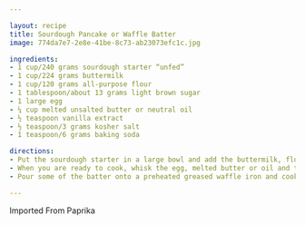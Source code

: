 ```yaml
---

layout: recipe
title: Sourdough Pancake or Waffle Batter
image: 774da7e7-2e8e-41be-8c73-ab23073efc1c.jpg

ingredients:
- 1 cup/240 grams sourdough starter “unfed”
- 1 cup/224 grams buttermilk
- 1 cup/120 grams all-purpose flour
- 1 tablespoon/about 13 grams light brown sugar
- 1 large egg
- ¼ cup melted unsalted butter or neutral oil
- ½ teaspoon vanilla extract
- ½ teaspoon/3 grams kosher salt
- 1 teaspoon/6 grams baking soda

directions:
- Put the sourdough starter in a large bowl and add the buttermilk, flour and sugar, then stir to combine. Cover the bowl and allow it to rest overnight at room temperature.
- When you are ready to cook, whisk the egg, melted butter or oil and the vanilla extract together in a small bowl, then add the rested sponge. Add the salt and the baking soda to the batter and mix to combine.
- Pour some of the batter onto a preheated greased waffle iron and cook until the waffle is brown and crisp, then repeat. Or use a small ladle to create pancakes on a preheated oiled pan or griddle, flipping them when they are well browned on the bottom. Serve immediately.

---
```

Imported From Paprika